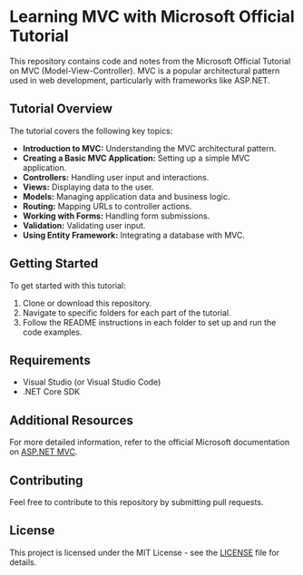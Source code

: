 # Learning MVC with Microsoft Official Tutorial

This repository contains code and notes from the Microsoft Official Tutorial on MVC (Model-View-Controller). MVC is a popular architectural pattern used in web development, particularly with frameworks like ASP.NET.

## Tutorial Overview

The tutorial covers the following key topics:

- **Introduction to MVC:** Understanding the MVC architectural pattern.
- **Creating a Basic MVC Application:** Setting up a simple MVC application.
- **Controllers:** Handling user input and interactions.
- **Views:** Displaying data to the user.
- **Models:** Managing application data and business logic.
- **Routing:** Mapping URLs to controller actions.
- **Working with Forms:** Handling form submissions.
- **Validation:** Validating user input.
- **Using Entity Framework:** Integrating a database with MVC.

## Getting Started

To get started with this tutorial:

1. Clone or download this repository.
2. Navigate to specific folders for each part of the tutorial.
3. Follow the README instructions in each folder to set up and run the code examples.

## Requirements

- Visual Studio (or Visual Studio Code)
- .NET Core SDK

## Additional Resources

For more detailed information, refer to the official Microsoft documentation on [ASP.NET MVC](https://docs.microsoft.com/en-us/aspnet/core/mvc/).

## Contributing

Feel free to contribute to this repository by submitting pull requests.

## License

This project is licensed under the MIT License - see the [LICENSE](LICENSE) file for details.
